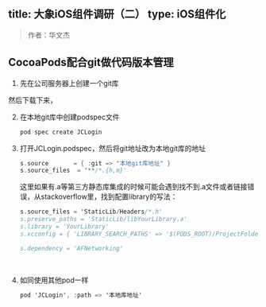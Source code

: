 title: 大象iOS组件调研（二）
type: iOS组件化
---

> 作者：华文杰

## CocoaPods配合git做代码版本管理

1. 先在公司服务器上创建一个git库

  然后下载下来，

2. 在本地git库中创建podspec文件

   ```objective-c
   pod spec create JCLogin
   ```

3. 打开JCLogin.podspec，然后将git地址改为本地git库的地址

   ```objective-c
   s.source       = { :git => "本地git库地址" }
   s.source_files  = '**/*.{h,m}'
   ```

   这里如果有.a等第三方静态库集成的时候可能会遇到找不到.a文件或者链接错误，从stackoverflow里，找到配置library的写法：

   ```objective-c
   s.source_files = 'StaticLib/Headers/*.h'
   s.preserve_paths = 'StaticLib/libYourLibrary.a'
   s.library = 'YourLibrary'
   s.xcconfig = { 'LIBRARY_SEARCH_PATHS' => '$(PODS_ROOT)/ProjectFolder/LibraryFolder' }    

   s.dependency = 'AFNetworking'
   ```

   ​

4. 如同使用其他pod一样

   ```objective-c
   pod 'JCLogin', :path => '本地库地址'
   ```

   ​
